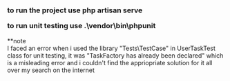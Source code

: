 <h3>
to run the project use 
php artisan serve 

to run unit testing use 
.\vendor\bin\phpunit
</h3>

**note <br>
I faced an error when i used the library "Tests\TestCase" in UserTaskTest class for unit testing, 
it was "TaskFactory has already been declared" which is a misleading error and i couldn't find the appriopriate solution for it all over my search on the internet
